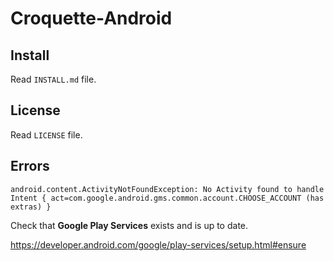 ﻿# Croquette-Android

## Install

Read `INSTALL.md` file.

## License

Read `LICENSE` file.

## Errors

`android.content.ActivityNotFoundException: No Activity found to handle Intent { act=com.google.android.gms.common.account.CHOOSE_ACCOUNT (has extras) }`

Check that **Google Play Services** exists and is up to date.

https://developer.android.com/google/play-services/setup.html#ensure

